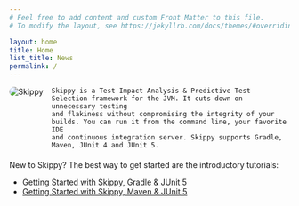 ```yaml
---
# Feel free to add content and custom Front Matter to this file.
# To modify the layout, see https://jekyllrb.com/docs/themes/#overriding-theme-defaults

layout: home
title: Home
list_title: News
permalink: /
---
```


<div style="margin-bottom: 20px; ">
    <img style="border-radius: 10px; padding-right: 15px; padding-right: 15px; float: left;" alt="Skippy" src="https://avatars.githubusercontent.com/u/150977247?s=100&u=6f4eb4ad99fb667b1bfaf988d3d396bd892fdf16&v=4" />
    
    Skippy is a Test Impact Analysis & Predictive Test Selection framework for the JVM. It cuts down on unnecessary testing
    and flakiness without compromising the integrity of your builds. You can run it from the command line, your favorite IDE 
    and continuous integration server. Skippy supports Gradle, Maven, JUnit 4 and JUnit 5.
</div>

New to Skippy? The best way to get started are the introductory tutorials:
- [Getting Started with Skippy, Gradle & JUnit 5](https://www.skippy.io/tutorials/skippy-gradle-junit5)
- [Getting Started with Skippy, Maven & JUnit 5](https://www.skippy.io/tutorials/skippy-maven-junit5)